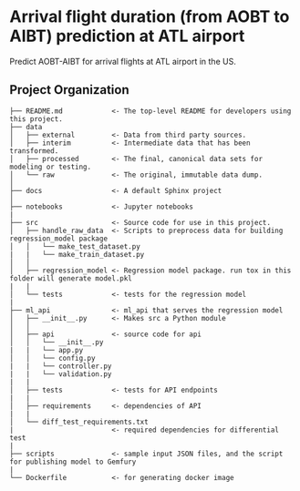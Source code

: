 Arrival flight duration (from AOBT to AIBT) prediction at ATL airport
==============================

Predict AOBT-AIBT for arrival flights at ATL airport in the US.

Project Organization
------------

    ├── README.md            <- The top-level README for developers using this project.
    ├── data
    │   ├── external         <- Data from third party sources.
    │   ├── interim          <- Intermediate data that has been transformed.
    │   ├── processed        <- The final, canonical data sets for modeling or testing.
    │   └── raw              <- The original, immutable data dump.
    │
    ├── docs                 <- A default Sphinx project
    │
    ├── notebooks            <- Jupyter notebooks
    |
    ├── src                  <- Source code for use in this project.
    │   ├── handle_raw_data  <- Scripts to preprocess data for building regression_model package
    │   │   └── make_test_dataset.py
    |   |   └── make_train_dataset.py
    │   │
    │   ├── regression_model <- Regression model package. run tox in this folder will generate model.pkl
    |   |
    │   └── tests            <- tests for the regression model
    |
    ├── ml_api               <- ml_api that serves the regression model
    │   ├── __init__.py      <- Makes src a Python module
    │   │
    │   ├── api              <- source code for api
    │   │   └── __init__.py      
    |   |   └── app.py
    │   │   └── config.py
    |   |   └── controller.py
    |   |   └── validation.py
    |   |
    │   ├── tests            <- tests for API endpoints
    |   |
    │   ├── requirements     <- dependencies of API
    |   |
    │   └── diff_test_requirements.txt       
    |                        <- required dependencies for differential test
    |
    ├── scripts              <- sample input JSON files, and the script for publishing model to Gemfury
    |
    └── Dockerfile           <- for generating docker image
